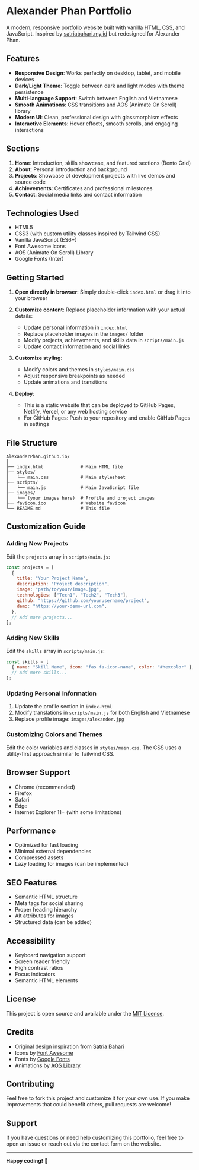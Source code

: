 # Alexander Phan Portfolio

A modern, responsive portfolio website built with vanilla HTML, CSS, and JavaScript. Inspired by [satriabahari.my.id](https://satriabahari.my.id) but redesigned for Alexander Phan.

## Features

- **Responsive Design**: Works perfectly on desktop, tablet, and mobile devices
- **Dark/Light Theme**: Toggle between dark and light modes with theme persistence
- **Multi-language Support**: Switch between English and Vietnamese
- **Smooth Animations**: CSS transitions and AOS (Animate On Scroll) library
- **Modern UI**: Clean, professional design with glassmorphism effects
- **Interactive Elements**: Hover effects, smooth scrolls, and engaging interactions

## Sections

1. **Home**: Introduction, skills showcase, and featured sections (Bento Grid)
2. **About**: Personal introduction and background
3. **Projects**: Showcase of development projects with live demos and source code
4. **Achievements**: Certificates and professional milestones
5. **Contact**: Social media links and contact information

## Technologies Used

- HTML5
- CSS3 (with custom utility classes inspired by Tailwind CSS)
- Vanilla JavaScript (ES6+)
- Font Awesome Icons
- AOS (Animate On Scroll) Library
- Google Fonts (Inter)

## Getting Started

1. **Open directly in browser**: Simply double-click `index.html` or drag it into your browser
2. **Customize content**: Replace placeholder information with your actual details:

   - Update personal information in `index.html`
   - Replace placeholder images in the `images/` folder
   - Modify projects, achievements, and skills data in `scripts/main.js`
   - Update contact information and social links

3. **Customize styling**:

   - Modify colors and themes in `styles/main.css`
   - Adjust responsive breakpoints as needed
   - Update animations and transitions

4. **Deploy**:
   - This is a static website that can be deployed to GitHub Pages, Netlify, Vercel, or any web hosting service
   - For GitHub Pages: Push to your repository and enable GitHub Pages in settings

## File Structure

```
AlexanderPhan.github.io/
│
├── index.html              # Main HTML file
├── styles/
│   └── main.css            # Main stylesheet
├── scripts/
│   └── main.js             # Main JavaScript file
├── images/
│   └── (your images here)  # Profile and project images
├── favicon.ico             # Website favicon
└── README.md               # This file
```

## Customization Guide

### Adding New Projects

Edit the `projects` array in `scripts/main.js`:

```javascript
const projects = [
  {
    title: "Your Project Name",
    description: "Project description",
    image: "path/to/your/image.jpg",
    technologies: ["Tech1", "Tech2", "Tech3"],
    github: "https://github.com/yourusername/project",
    demo: "https://your-demo-url.com",
  },
  // Add more projects...
];
```

### Adding New Skills

Edit the `skills` array in `scripts/main.js`:

```javascript
const skills = [
  { name: "Skill Name", icon: "fas fa-icon-name", color: "#hexcolor" },
  // Add more skills...
];
```

### Updating Personal Information

1. Update the profile section in `index.html`
2. Modify translations in `scripts/main.js` for both English and Vietnamese
3. Replace profile image: `images/alexander.jpg`

### Customizing Colors and Themes

Edit the color variables and classes in `styles/main.css`. The CSS uses a utility-first approach similar to Tailwind CSS.

## Browser Support

- Chrome (recommended)
- Firefox
- Safari
- Edge
- Internet Explorer 11+ (with some limitations)

## Performance

- Optimized for fast loading
- Minimal external dependencies
- Compressed assets
- Lazy loading for images (can be implemented)

## SEO Features

- Semantic HTML structure
- Meta tags for social sharing
- Proper heading hierarchy
- Alt attributes for images
- Structured data (can be added)

## Accessibility

- Keyboard navigation support
- Screen reader friendly
- High contrast ratios
- Focus indicators
- Semantic HTML elements

## License

This project is open source and available under the [MIT License](LICENSE).

## Credits

- Original design inspiration from [Satria Bahari](https://satriabahari.my.id)
- Icons by [Font Awesome](https://fontawesome.com)
- Fonts by [Google Fonts](https://fonts.google.com)
- Animations by [AOS Library](https://michalsnik.github.io/aos/)

## Contributing

Feel free to fork this project and customize it for your own use. If you make improvements that could benefit others, pull requests are welcome!

## Support

If you have questions or need help customizing this portfolio, feel free to open an issue or reach out via the contact form on the website.

---

**Happy coding!** 🚀
